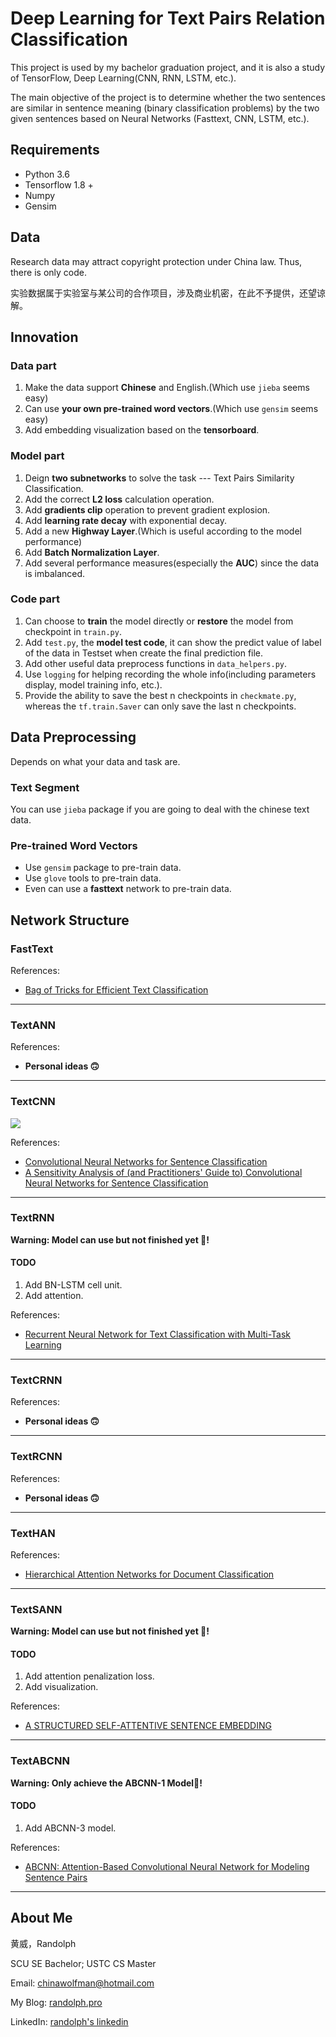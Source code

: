 # Deep Learning for Text Pairs Relation Classification

This project is used by my bachelor graduation project, and it is also a study of TensorFlow, Deep Learning(CNN, RNN, LSTM, etc.).

The main objective of the project is to determine whether the two sentences are similar in sentence meaning (binary classification problems) by the two given sentences based on Neural Networks (Fasttext, CNN, LSTM, etc.).

## Requirements

- Python 3.6
- Tensorflow 1.8 +
- Numpy
- Gensim

## Data

Research data may attract copyright protection under China law. Thus, there is only code.

实验数据属于实验室与某公司的合作项目，涉及商业机密，在此不予提供，还望谅解。

## Innovation

### Data part
1. Make the data support **Chinese** and English.(Which use `jieba` seems easy)
2. Can use **your own pre-trained word vectors**.(Which use `gensim` seems easy)
3. Add embedding visualization based on the **tensorboard**.

### Model part
1. Deign **two subnetworks** to solve the task --- Text Pairs Similarity Classification.
2. Add the correct **L2 loss** calculation operation.
3. Add **gradients clip** operation to prevent gradient explosion.
4. Add **learning rate decay** with exponential decay.
5. Add a new **Highway Layer**.(Which is useful according to the model performance)
6. Add **Batch Normalization Layer**.
7. Add several performance measures(especially the **AUC**) since the data is imbalanced.

### Code part
1. Can choose to **train** the model directly or **restore** the model from checkpoint in `train.py`.  
2. Add `test.py`, the **model test code**,  it can show the predict value of label of the data in Testset when create the final prediction file.
3. Add other useful data preprocess functions in `data_helpers.py`.
4. Use `logging` for helping recording the whole info(including parameters display, model training info, etc.).
5. Provide the ability to save the best n checkpoints in `checkmate.py`, whereas the `tf.train.Saver` can only save the last n checkpoints.

## Data Preprocessing

Depends on what your data and task are.

### Text Segment

You can use `jieba` package if you are going to deal with the chinese text data.

### Pre-trained Word Vectors

- Use `gensim` package to pre-train data.
- Use `glove` tools to pre-train data.
- Even can use a **fasttext** network to pre-train data.

## Network Structure

### FastText

References:

- [Bag of Tricks for Efficient Text Classification](https://arxiv.org/pdf/1607.01759.pdf)

---

### TextANN

References:

- **Personal ideas 🙃**

---


### TextCNN

![](https://farm1.staticflickr.com/650/33049175050_080d4de7ff_o.jpg)

References:

- [Convolutional Neural Networks for Sentence Classification](http://arxiv.org/abs/1408.5882)
- [A Sensitivity Analysis of (and Practitioners' Guide to) Convolutional Neural Networks for Sentence Classification](http://arxiv.org/abs/1510.03820)

---

### TextRNN

**Warning: Model can use but not finished yet 🤪!**

#### TODO

1. Add BN-LSTM cell unit.
2. Add attention.

References:

- [Recurrent Neural Network for Text Classification with Multi-Task Learning](http://www.aaai.org/ocs/index.php/AAAI/AAAI15/paper/download/9745/9552)

---

### TextCRNN

References:

- **Personal ideas 🙃**

---

### TextRCNN

References:

- **Personal ideas 🙃**

------

### TextHAN

References:

- [Hierarchical Attention Networks for Document Classification](https://www.cs.cmu.edu/~diyiy/docs/naacl16.pdf)

------

### TextSANN

**Warning: Model can use but not finished yet 🤪!**

#### TODO

1. Add attention penalization loss.
2. Add visualization.

References:

- [A STRUCTURED SELF-ATTENTIVE SENTENCE EMBEDDING](https://arxiv.org/pdf/1703.03130.pdf)

---

### TextABCNN

**Warning: Only achieve the ABCNN-1 Model🤪!**

#### TODO

1. Add ABCNN-3 model.

References:

- [ABCNN: Attention-Based Convolutional Neural Network for Modeling Sentence Pairs](https://arxiv.org/pdf/1512.05193.pdf)

---

## About Me

黄威，Randolph

SCU SE Bachelor; USTC CS Master

Email: chinawolfman@hotmail.com

My Blog: [randolph.pro](http://randolph.pro)

LinkedIn: [randolph's linkedin](https://www.linkedin.com/in/randolph-%E9%BB%84%E5%A8%81/)
